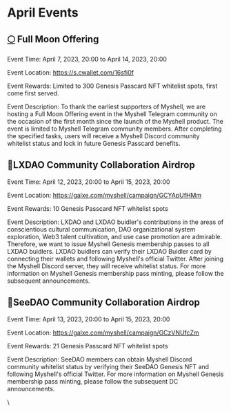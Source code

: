 # April Events

## [🌕](https://emojipedia.org/full-moon/) Full Moon Offering

Event Time: April 7, 2023, 20:00 to April 14, 2023, 20:00

Event Location: https://s.cwallet.com/16sfi0f

Event Rewards: Limited to 300 Genesis Passcard NFT whitelist spots, first come first served.

Event Description: To thank the earliest supporters of Myshell, we are hosting a Full Moon Offering event in the Myshell Telegram community on the occasion of the first month since the launch of the Myshell product. The event is limited to Myshell Telegram community members. After completing the specified tasks, users will receive a Myshell Discord community whitelist status and lock in future Genesis Passcard benefits.

## 🤝LXDAO Community Collaboration Airdrop

Event Time: April 12, 2023, 20:00 to April 15, 2023, 20:00

Event Location: https://galxe.com/myshell/campaign/GCYApUfHMm

Event Rewards: 10 Genesis Passcard NFT whitelist spots

Event Description: LXDAO and LXDAO buidler's contributions in the areas of conscientious cultural communication, DAO organizational system exploration, Web3 talent cultivation, and use case promotion are admirable. Therefore, we want to issue Myshell Genesis membership passes to all LXDAO buidlers. LXDAO buidlers can verify their LXDAO Buidler card by connecting their wallets and following Myshell's official Twitter. After joining the Myshell Discord server, they will receive whitelist status. For more information on Myshell Genesis membership pass minting, please follow the subsequent announcements.

## 🤝SeeDAO Community Collaboration Airdrop

Event Time: April 13, 2023, 20:00 to April 15, 2023, 20:00

Event Location: https://galxe.com/myshell/campaign/GCzVNUfcZm

Event Rewards: 21 Genesis Passcard NFT whitelist spots

Event Description: SeeDAO members can obtain Myshell Discord community whitelist status by verifying their SeeDAO Genesis NFT and following Myshell's official Twitter. For more information on Myshell Genesis membership pass minting, please follow the subsequent DC announcements.

\
